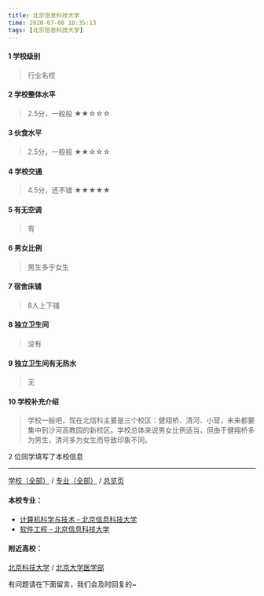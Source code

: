 ```yaml
---
title: 北京信息科技大学
time: 2020-07-08 10:35:13
tags: [北京信息科技大学]
---
```

#### 1 学校级别
> 行业名校


#### 2 学校整体水平
> 2.5分，一般般
★★☆☆☆


#### 3 伙食水平
>  2.5分，一般般
★★☆☆☆

#### 4 学校交通
> 4.5分，还不错
★★★★★


#### 5 有无空调
> 有


#### 6 男女比例
> 男生多于女生

#### 7 宿舍床铺
> 8人上下铺
 

#### 8 独立卫生间
> 没有


#### 9 独立卫生间有无热水
> 无


#### 10 学校补充介绍
> 学校一般吧，现在北信科主要是三个校区：健翔桥、清河、小营，未来都要集中到沙河高教园的新校区。学校总体来说男女比例适当，但由于健翔桥多为男生，清河多为女生而导致印象不同。

2 位同学填写了本校信息
***
[学校（全部）](https://univgo.github.io/2020/07/08/3efa6bcca419) / [专业（全部）](https://univgo.github.io/2020/07/08/2d4c6d3552c2) / [总览页](https://univgo.github.io/2020/07/08/445daeb4fa00)
#### 本校专业：
- [计算机科学与技术 - 北京信息科技大学](https://univgo.github.io/2020/07/08/bfa632335c6c)
- [软件工程 - 北京信息科技大学](https://univgo.github.io/2020/07/08/00b64cf2e2de )

#### 附近高校：
[北京科技大学](https://univgo.github.io/2020/07/08/北京科技大学) / [北京大学医学部](https://univgo.github.io/2020/07/08/北京大学医学部) 


有问题请在下面留言，我们会及时回复的~
